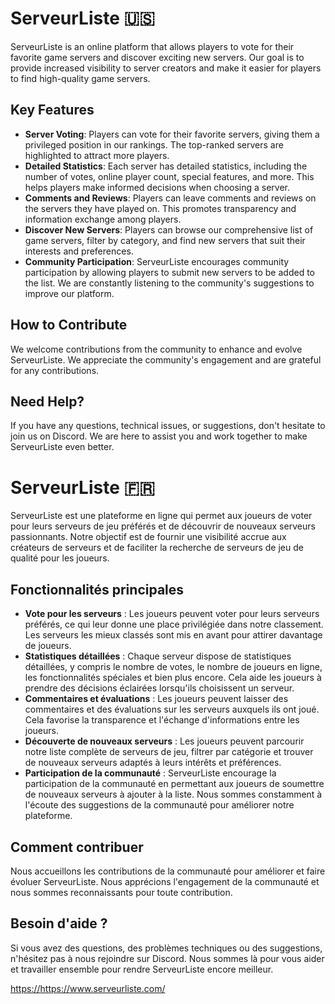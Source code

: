 # ServeurListe 🇺🇸

ServeurListe is an online platform that allows players to vote for their favorite game servers and discover exciting new servers. Our goal is to provide increased visibility to server creators and make it easier for players to find high-quality game servers.

## Key Features

- **Server Voting**: Players can vote for their favorite servers, giving them a privileged position in our rankings. The top-ranked servers are highlighted to attract more players.
- **Detailed Statistics**: Each server has detailed statistics, including the number of votes, online player count, special features, and more. This helps players make informed decisions when choosing a server.
- **Comments and Reviews**: Players can leave comments and reviews on the servers they have played on. This promotes transparency and information exchange among players.
- **Discover New Servers**: Players can browse our comprehensive list of game servers, filter by category, and find new servers that suit their interests and preferences.
- **Community Participation**: ServeurListe encourages community participation by allowing players to submit new servers to be added to the list. We are constantly listening to the community's suggestions to improve our platform.

## How to Contribute

We welcome contributions from the community to enhance and evolve ServeurListe. We appreciate the community's engagement and are grateful for any contributions.

## Need Help?

If you have any questions, technical issues, or suggestions, don't hesitate to join us on Discord. We are here to assist you and work together to make ServeurListe even better.


##


# ServeurListe 🇫🇷

ServeurListe est une plateforme en ligne qui permet aux joueurs de voter pour leurs serveurs de jeu préférés et de découvrir de nouveaux serveurs passionnants. Notre objectif est de fournir une visibilité accrue aux créateurs de serveurs et de faciliter la recherche de serveurs de jeu de qualité pour les joueurs.

## Fonctionnalités principales

- **Vote pour les serveurs** : Les joueurs peuvent voter pour leurs serveurs préférés, ce qui leur donne une place privilégiée dans notre classement. Les serveurs les mieux classés sont mis en avant pour attirer davantage de joueurs.
- **Statistiques détaillées** : Chaque serveur dispose de statistiques détaillées, y compris le nombre de votes, le nombre de joueurs en ligne, les fonctionnalités spéciales et bien plus encore. Cela aide les joueurs à prendre des décisions éclairées lorsqu'ils choisissent un serveur.
- **Commentaires et évaluations** : Les joueurs peuvent laisser des commentaires et des évaluations sur les serveurs auxquels ils ont joué. Cela favorise la transparence et l'échange d'informations entre les joueurs.
- **Découverte de nouveaux serveurs** : Les joueurs peuvent parcourir notre liste complète de serveurs de jeu, filtrer par catégorie et trouver de nouveaux serveurs adaptés à leurs intérêts et préférences.
- **Participation de la communauté** : ServeurListe encourage la participation de la communauté en permettant aux joueurs de soumettre de nouveaux serveurs à ajouter à la liste. Nous sommes constamment à l'écoute des suggestions de la communauté pour améliorer notre plateforme.

## Comment contribuer

Nous accueillons les contributions de la communauté pour améliorer et faire évoluer ServeurListe. Nous apprécions l'engagement de la communauté et nous sommes reconnaissants pour toute contribution.

## Besoin d'aide ?

Si vous avez des questions, des problèmes techniques ou des suggestions, n'hésitez pas à nous rejoindre sur Discord. Nous sommes là pour vous aider et travailler ensemble pour rendre ServeurListe encore meilleur.



[https://](https://www.serveurliste.com/)https://www.serveurliste.com/



